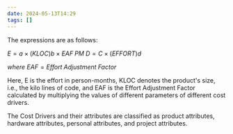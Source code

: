 ```yaml
---
date: 2024-05-13T14:29
tags: []
---
```

The expressions are as follows:

$E=a\times (KLOC)b \times EAF \; PM$
$D=C\times(EFFORT)d$

*where*
$EAF = Effort\;Adjustment\;Factor$

Here, E is the effort in person-months, KLOC denotes the product's size, i.e., the kilo lines of code, and EAF is the Effort Adjustment Factor calculated by multiplying the values of different parameters of different cost drivers.

The Cost Drivers and their attributes are classified as product attributes, hardware attributes, personal attributes, and project attributes.